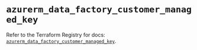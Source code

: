 # `azurerm_data_factory_customer_managed_key`

Refer to the Terraform Registry for docs: [`azurerm_data_factory_customer_managed_key`](https://registry.terraform.io/providers/hashicorp/azurerm/4.51.0/docs/resources/data_factory_customer_managed_key).
